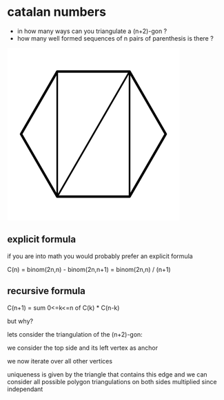 
# catalan numbers
- in how many ways can you triangulate a (n+2)-gon ?
- how many well formed sequences of n pairs of parenthesis is there ?

![cat](../res/catalan1.png)

## explicit formula
if you are into math you would probably prefer an explicit formula

C(n) = binom(2n,n) - binom(2n,n+1) = binom(2n,n) / (n+1)

## recursive formula

C(n+1) = sum 0<=k<=n of C(k) * C(n-k)

but why?

lets consider the triangulation of the (n+2)-gon:

we consider the top side and its left vertex as anchor

we now iterate over all other vertices

uniqueness is given by the triangle that contains this edge
and we can consider all possible polygon triangulations on both sides
multiplied since independant

